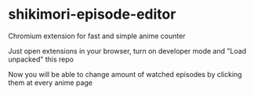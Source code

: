 # shikimori-episode-editor
Chromium extension for fast and simple anime counter

Just open extensions in your browser, turn on developer mode and "Load unpacked" this repo

Now you will be able to change amount of watched episodes by clicking them at every anime page
